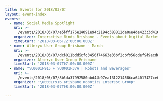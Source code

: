 ```yaml
---
title: Events for 2018/03/07
layout: event-index
events:
  - name: Social Media Spotlight
    uri: >-
      /events/2018/03/07/e5bff176e24091e94b2194c388812da0ae4de42323d4168ec1ee6a60ac0cce05
    organizer: Interactive Minds Brisbane - Events about Digital Marketing
    timeStart: '2018-03-06T22:00:00.000Z'
  - name: Alteryx User Group Brisbane - March
    uri: >-
      /events/2018/03/07/dcb011bdd5cfc3456f74663e33bf2cbf956cdef9d9acd8929115210244b57fa3
    organizer: Alteryx User Group Brisbane
    timeStart: '2018-03-07T07:00:00.000Z'
  - name: "\U0001F916 + \U0001F37A | Robots and Beverages"
    uri: >-
      /events/2018/03/07/8b5da37992580abd44b97ea1312214586ca64017427ce0bf3d7afe6f506aaf15
    organizer: "\U0001F916 Brisbane Robotics Interest Group"
    timeStart: '2018-03-07T08:00:00.000Z'

---
```

